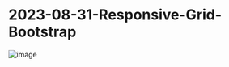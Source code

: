 # 2023-08-31-Responsive-Grid-Bootstrap

![image](https://github.com/Anthicius/2023-08-31-Responsive-Grid-Bootstrap/assets/129666632/f9e3c49b-e2fe-491c-952d-2f065127e50a)
